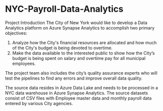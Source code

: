 # NYC-Payroll-Data-Analytics

Project Introduction
The City of New York would like to develop a Data Analytics platform on Azure Synapse Analytics to accomplish two primary objectives:

1. Analyze how the City's financial resources are allocated and how much of the City's budget is being devoted to overtime.
2. Make the data available to the interested public to show how the City’s budget is being spent on salary and overtime pay for all municipal employees.

The project team also includes the city’s quality assurance experts who will test the pipelines to find any errors and improve overall data quality.

The source data resides in Azure Data Lake and needs to be processed in a NYC data warehouse in Azure Synapse Analytics. The source datasets consist of CSV files with Employee master data and monthly payroll data entered by various City agencies.
